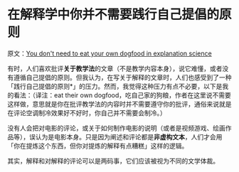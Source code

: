 # 在解释学中你并不需要践行自己提倡的原则

原文：[You don't need to eat your own dogfood in explanation science](https://wiki.issarice.com/wiki/You_don%27t_need_to_eat_your_own_dogfood_in_explanation_science)

有时，人们喜欢批评**关于教学法**的文章（不是教学内容本身），说它难懂，或者没有遵循自己提倡的原则。但我认为，在写关于解释的文章时，人们也感受到了一种「践行自己提倡的原则*」的压力。然而，我觉得这种压力有点不必要，以下是我的看法：（译注：eat their own dogfood，吃自己家的狗粮，作者在这里说不需要这样做，意思就是你在批评教学法的内容时并不需要遵守你的批评，通俗来说就是在评论空调制冷效果好不好时，你自己并不需要会制冷。）

没有人会把对电影的评论，或关于如何制作电影的说明（或者是视频游戏、绘画作品等），误认为是电影本身。只是因为阐述和评论都是**非虚构文本**，人们才会用「你在提炼这个东西，但你对提炼的解释有点糟糕」这样的逻辑。

其实，解释和对解释的评论可以是两码事，它们应该被视为不同的文学体裁。